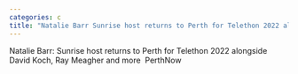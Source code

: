 ```yaml
---
categories: c
title: "Natalie Barr Sunrise host returns to Perth for Telethon 2022 alongside David Koch Ray Meagher and more  PerthNow"
---
```

Natalie Barr: Sunrise host returns to Perth for Telethon 2022 alongside David Koch, Ray Meagher and more&nbsp;&nbsp;PerthNow